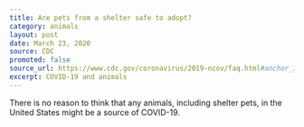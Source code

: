 ```yaml
---
title: Are pets from a shelter safe to adopt?
category: animals
layout: post
date: March 23, 2020
source: CDC
promoted: false
source_url: https://www.cdc.gov/coronavirus/2019-ncov/faq.html#anchor_1584390773118
excerpt: COVID-19 and animals
---
```


There is no reason to think that any animals, including shelter pets, in the United States might be a source of COVID-19.